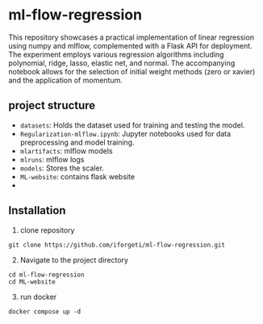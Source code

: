 # ml-flow-regression

This repository showcases a practical implementation of linear regression using numpy and mlflow, complemented with a Flask API for deployment. The experiment employs various regression algorithms including polynomial, ridge, lasso, elastic net, and normal. The accompanying notebook allows for the selection of initial weight methods (zero or xavier) and the application of momentum. 

## project structure

- `datasets`: Holds the dataset used for training and testing the model.
- `Regularization-mlflow.ipynb`: Jupyter notebooks used for data preprocessing and model training.
- `mlartifacts`: mlflow models
- `mlruns`: mlflow logs
- `models`: Stores the scaler.  
- `ML-website`: contains flask website
- 
## Installation

1. clone repository

```
git clone https://github.com/iforgeti/ml-flow-regression.git
```

2. Navigate to the project directory

```
cd ml-flow-regression
cd ML-website
```

3. run docker
   
```
docker compose up -d
```